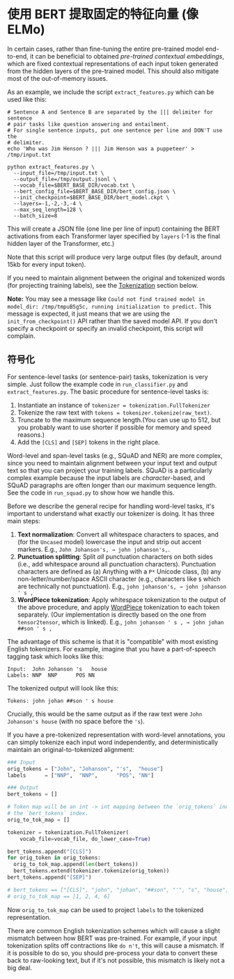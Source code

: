 # 使用 BERT 提取固定的特征向量 (像 ELMo)

In certain cases, rather than fine-tuning the entire pre-trained model end-to-end, it can be beneficial to obtained _pre-trained contextual embeddings_, which are fixed contextual representations of each input token
generated from the hidden layers of the pre-trained model.
This should also mitigate most of the out-of-memory issues.

As an example, we include the script `extract_features.py` which can be used like this:

```shell
# Sentence A and Sentence B are separated by the ||| delimiter for sentence
# pair tasks like question answering and entailment.
# For single sentence inputs, put one sentence per line and DON'T use the
# delimiter.
echo 'Who was Jim Henson ? ||| Jim Henson was a puppeteer' > /tmp/input.txt

python extract_features.py \
  --input_file=/tmp/input.txt \
  --output_file=/tmp/output.jsonl \
  --vocab_file=$BERT_BASE_DIR/vocab.txt \
  --bert_config_file=$BERT_BASE_DIR/bert_config.json \
  --init_checkpoint=$BERT_BASE_DIR/bert_model.ckpt \
  --layers=-1,-2,-3,-4 \
  --max_seq_length=128 \
  --batch_size=8
```

This will create a JSON file (one line per line of input) containing the BERT activations from each Transformer layer specified by `layers` (-1 is the final hidden layer of the Transformer, etc.)

Note that this script will produce very large output files (by default, around 15kb for every input token).

If you need to maintain alignment between the original and tokenized words (for projecting training labels), see the [Tokenization](#tokenization) section below.

**Note:** You may see a message like `Could not find trained model in model_dir: /tmp/tmpuB5g5c, running initialization to predict.` This message is expected, it just means that we are using the `init_from_checkpoint()` API rather than the saved model API.
If you don't specify a checkpoint or specify an invalid checkpoint, this script will complain.

## 符号化

For sentence-level tasks (or sentence-pair) tasks, tokenization is very simple.
Just follow the example code in `run_classifier.py` and `extract_features.py`.
The basic procedure for sentence-level tasks is:

1. Instantiate an instance of `tokenizer = tokenization.FullTokenizer`
2. Tokenize the raw text with `tokens = tokenizer.tokenize(raw_text)`.
3. Truncate to the maximum sequence length.(You can use up to 512, but you probably want to use shorter if possible for memory and speed reasons.)
4. Add the `[CLS]` and `[SEP]` tokens in the right place.

Word-level and span-level tasks (e.g., SQuAD and NER) are more complex, since you need to maintain alignment between your input text and output text so that you can project your training labels.
SQuAD is a particularly complex example because the input labels are _character_-based, and SQuAD paragraphs are often longer than our maximum sequence length.
See the code in `run_squad.py` to show how we handle this.

Before we describe the general recipe for handling word-level tasks, it's important to understand what exactly our tokenizer is doing.
It has three main steps:

1. **Text normalization**: Convert all whitespace characters to spaces, and (for the `Uncased` model) lowercase the input and strip out accent markers. E.g., `John Johanson's, → john johanson's,`.
2. **Punctuation splitting**: Split _all_ punctuation characters on both sides (i.e., add whitespace around all punctuation characters). Punctuation characters are defined as (a) Anything with a `P*` Unicode class, (b) any
   non-letter/number/space ASCII character (e.g., characters like `$` which are technically not punctuation). E.g., `john johanson's, → john johanson ' s ,`
3. **WordPiece tokenization**: Apply whitespace tokenization to the output of the above procedure, and apply
   [WordPiece](https://github.com/tensorflow/tensor2tensor/blob/master/tensor2tensor/data_generators/text_encoder.py) tokenization to each token separately.
   (Our implementation is directly based on the one from `tensor2tensor`, which is linked).
   E.g., `john johanson ' s , → john johan ##son ' s ,`

The advantage of this scheme is that it is "compatible" with most existing English tokenizers.
For example, imagine that you have a part-of-speech tagging task which looks like this:

```
Input:  John Johanson 's   house
Labels: NNP  NNP      POS NN
```

The tokenized output will look like this:

```
Tokens: john johan ##son ' s house
```

Crucially, this would be the same output as if the raw text were `John Johanson's house` (with no space before the `'s`).

If you have a pre-tokenized representation with word-level annotations, you can simply tokenize each input word independently, and deterministically maintain an original-to-tokenized alignment:

```python
### Input
orig_tokens = ["John", "Johanson", "'s",  "house"]
labels      = ["NNP",  "NNP",      "POS", "NN"]

### Output
bert_tokens = []

# Token map will be an int -> int mapping between the `orig_tokens` index and
# the `bert_tokens` index.
orig_to_tok_map = []

tokenizer = tokenization.FullTokenizer(
    vocab_file=vocab_file, do_lower_case=True)

bert_tokens.append("[CLS]")
for orig_token in orig_tokens:
  orig_to_tok_map.append(len(bert_tokens))
  bert_tokens.extend(tokenizer.tokenize(orig_token))
bert_tokens.append("[SEP]")

# bert_tokens == ["[CLS]", "john", "johan", "##son", "'", "s", "house", "[SEP]"]
# orig_to_tok_map == [1, 2, 4, 6]
```

Now `orig_to_tok_map` can be used to project `labels` to the tokenized representation.

There are common English tokenization schemes which will cause a slight mismatch between how BERT was pre-trained.
For example, if your input tokenization splits off contractions like `do n't`, this will cause a mismatch.
If it is possible to do so, you should pre-process your data to convert these back to raw-looking text, but if it's not possible, this mismatch is likely not a big deal.
